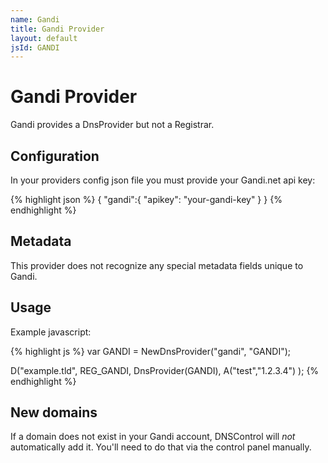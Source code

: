 ```yaml
---
name: Gandi
title: Gandi Provider
layout: default
jsId: GANDI
---
```

# Gandi Provider

Gandi provides a DnsProvider but not a Registrar.

## Configuration

In your providers config json file you must provide your Gandi.net api key:

{% highlight json %}
{
  "gandi":{
    "apikey": "your-gandi-key"
  }
}
{% endhighlight %}

## Metadata

This provider does not recognize any special metadata fields unique to Gandi.

## Usage

Example javascript:

{% highlight js %}
var GANDI = NewDnsProvider("gandi", "GANDI");

D("example.tld", REG_GANDI, DnsProvider(GANDI),
    A("test","1.2.3.4")
);
{% endhighlight %}

## New domains

If a domain does not exist in your Gandi account, DNSControl
will *not* automatically add it. You'll need to do that via the
control panel manually.
